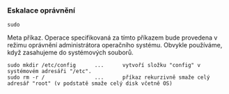 ### Eskalace oprávnění

`sudo`

Meta příkaz. Operace specifikovaná za tímto příkazem bude provedena v režimu oprávnění administrátora operačního systému. 
Obvykle používáme, když zasahujeme do systémových souborů.


```shell
sudo mkdir /etc/config      ...      vytvoří složku "config" v systémovém adresáři "/etc".
sudo rm -r /                ...      příkaz rekurzivně smaže celý adresář "root" (v podstatě smaže celý disk včetně OS)
```
